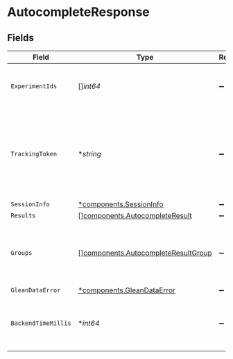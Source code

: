 # AutocompleteResponse


## Fields

| Field                                                                                                            | Type                                                                                                             | Required                                                                                                         | Description                                                                                                      | Example                                                                                                          |
| ---------------------------------------------------------------------------------------------------------------- | ---------------------------------------------------------------------------------------------------------------- | ---------------------------------------------------------------------------------------------------------------- | ---------------------------------------------------------------------------------------------------------------- | ---------------------------------------------------------------------------------------------------------------- |
| `ExperimentIds`                                                                                                  | []*int64*                                                                                                        | :heavy_minus_sign:                                                                                               | List of experiment ids for the corresponding request.                                                            |                                                                                                                  |
| `TrackingToken`                                                                                                  | **string*                                                                                                        | :heavy_minus_sign:                                                                                               | An opaque token that represents this particular set of autocomplete results. To be used for /feedback reporting. |                                                                                                                  |
| `SessionInfo`                                                                                                    | [*components.SessionInfo](../../models/components/sessioninfo.md)                                                | :heavy_minus_sign:                                                                                               | N/A                                                                                                              |                                                                                                                  |
| `Results`                                                                                                        | [][components.AutocompleteResult](../../models/components/autocompleteresult.md)                                 | :heavy_minus_sign:                                                                                               | N/A                                                                                                              |                                                                                                                  |
| `Groups`                                                                                                         | [][components.AutocompleteResultGroup](../../models/components/autocompleteresultgroup.md)                       | :heavy_minus_sign:                                                                                               | Subsections of the results list from which distinct sections should be created.                                  |                                                                                                                  |
| `GleanDataError`                                                                                                 | [*components.GleanDataError](../../models/components/gleandataerror.md)                                          | :heavy_minus_sign:                                                                                               | N/A                                                                                                              |                                                                                                                  |
| `BackendTimeMillis`                                                                                              | **int64*                                                                                                         | :heavy_minus_sign:                                                                                               | Time in milliseconds the backend took to respond to the request.                                                 | 1100                                                                                                             |